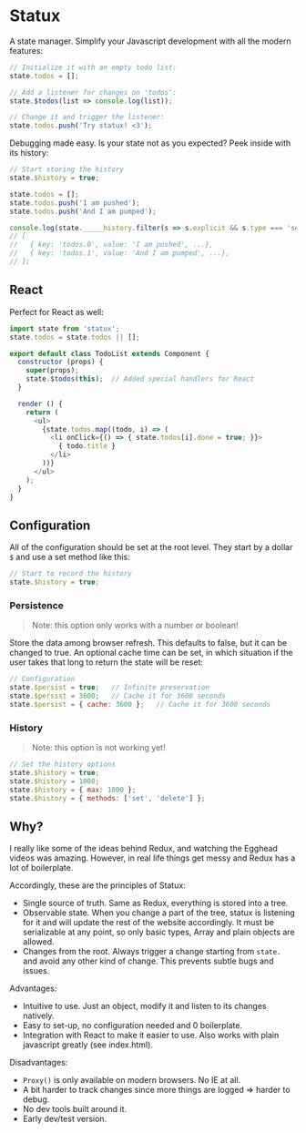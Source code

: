 # Statux

A state manager. Simplify your Javascript development with all the modern features:

```js
// Initialize it with an empty todo list:
state.todos = [];

// Add a listener for changes on 'todos':
state.$todos(list => console.log(list));

// Change it and trigger the listener:
state.todos.push('Try statux! <3');
```


Debugging made easy. Is your state not as you expected? Peek inside with its history:

```js
// Start storing the history
state.$history = true;

state.todos = [];
state.todos.push('I am pushed');
state.todos.push('And I am pumped');

console.log(state._____history.filter(s => s.explicit && s.type === 'set').slice(10));
// [
//   { key: 'todos.0', value: 'I am pushed', ...},
//   { key: 'todos.1', value: 'And I am pumped', ...},
// ];
```



## React

Perfect for React as well:

```js
import state from 'statux';
state.todos = state.todos || [];

export default class TodoList extends Component {
  constructor (props) {
    super(props);
    state.$todos(this);  // Added special handlers for React
  }

  render () {
    return (
      <ul>
        {state.todos.map((todo, i) => (
          <li onClick={() => { state.todos[i].done = true; }}>
            { todo.title }
          </li>
        ))}
      </ul>
    );
  }
}
```


## Configuration

All of the configuration should be set at the root level. They start by a dollar `$` and use a set method like this:

```js
// Start to record the history
state.$history = true;
```



### Persistence

> Note: this option only works with a number or boolean!

Store the data among browser refresh. This defaults to false, but it can be changed to true. An optional cache time can be set, in which situation if the user takes that long to return the state will be reset:

```js
// Configuration
state.$persist = true;   // Infinite preservation
state.$persist = 3600;   // Cache it for 3600 seconds
state.$persist = { cache: 3600 };   // Cache it for 3600 seconds
```



### History

> Note: this option is not working yet!

```js
// Set the history options
state.$history = true;
state.$history = 1000;
state.$history = { max: 1000 };
state.$history = { methods: ['set', 'delete'] };
```



## Why?

I really like some of the ideas behind Redux, and watching the Egghead videos was amazing. However, in real life things get messy and Redux has a lot of boilerplate.

Accordingly, these are the principles of Statux:

- Single source of truth. Same as Redux, everything is stored into a tree.
- Observable state. When you change a part of the tree, statux is listening for it and will update the rest of the website accordingly. It must be serializable at any point, so only basic types, Array and plain objects are allowed.
- Changes from the root. Always trigger a change starting from `state.` and avoid any other kind of change. This prevents subtle bugs and issues.

Advantages:

- Intuitive to use. Just an object, modify it and listen to its changes natively.
- Easy to set-up, no configuration needed and 0 boilerplate.
- Integration with React to make it easier to use. Also works with plain javascript greatly (see index.html).

Disadvantages:

- `Proxy()` is only available on modern browsers. No IE at all.
- A bit harder to track changes since more things are logged => harder to debug.
- No dev tools built around it.
- Early dev/test version.
